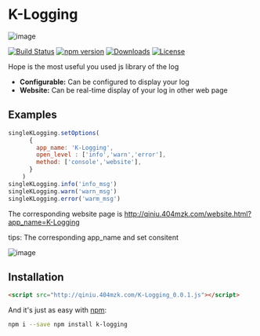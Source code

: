 # K-Logging

![image](http://qiniu.404mzk.com/K-Logging_logo.png)

[![Build Status](https://travis-ci.org/mzkmzk/K-Logging.png?style=flat)](https://travis-ci.org/mzkmzk/K-Logging)
[![npm version](https://img.shields.io/npm/v/k-logging.svg?style=flat)](https://www.npmjs.com/package/k-logging)
[![Downloads](https://img.shields.io/npm/dt/k-logging.svg?style=flat)](https://www.npmjs.com/package/k-logging)
[![License](https://img.shields.io/npm/l/k-logging.svg?style=flat)](https://www.npmjs.com/package/k-logging)

Hope is the most useful you used js library of the log 

* **Configurable:** Can be configured to display your log 
* **Website:** Can be real-time display of your log in other web page

## Examples

```javascript
singleKLogging.setOptions(
      {
        app_name: 'K-Logging',
        open_level : ['info','warn','error'],
        method: ['console','website'],
      }
    )
singleKLogging.info('info_msg')
singleKLogging.warn('warn_msg')
singleKLogging.error('warm_msg')
```

The corresponding website page is <http://qiniu.404mzk.com/website.html?app_name=K-Logging>

tips: The corresponding app_name and set consitent

![image](http://qiniu.404mzk.com/k-logging_demo.gif)

## Installation

```html
<script src="http://qiniu.404mzk.com/K-Logging_0.0.1.js"></script>
```

And it's just as easy with [npm](http://npmjs.com):

```sh
npm i --save npm install k-logging 
```

